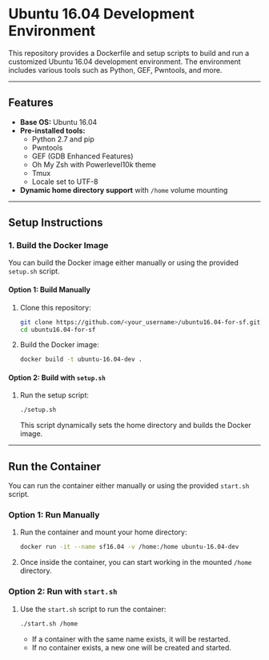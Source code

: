 # Ubuntu 16.04 Development Environment

This repository provides a Dockerfile and setup scripts to build and run a customized Ubuntu 16.04 development environment. The environment includes various tools such as Python, GEF, Pwntools, and more.

---

## Features
- **Base OS:** Ubuntu 16.04
- **Pre-installed tools:**
  - Python 2.7 and pip
  - Pwntools
  - GEF (GDB Enhanced Features)
  - Oh My Zsh with Powerlevel10k theme
  - Tmux
  - Locale set to UTF-8
- **Dynamic home directory support** with `/home` volume mounting

---

## Setup Instructions

### 1. **Build the Docker Image**
You can build the Docker image either manually or using the provided `setup.sh` script.

#### **Option 1: Build Manually**
1. Clone this repository:
   ```bash
   git clone https://github.com/<your_username>/ubuntu16.04-for-sf.git
   cd ubuntu16.04-for-sf
   ```

2. Build the Docker image:
   ```bash
   docker build -t ubuntu-16.04-dev .
   ```

#### **Option 2: Build with `setup.sh`**
1. Run the setup script:
   ```bash
   ./setup.sh
   ```
   This script dynamically sets the home directory and builds the Docker image.

---

## Run the Container
You can run the container either manually or using the provided `start.sh` script.

### **Option 1: Run Manually**
1. Run the container and mount your home directory:
   ```bash
   docker run -it --name sf16.04 -v /home:/home ubuntu-16.04-dev
   ```

2. Once inside the container, you can start working in the mounted `/home` directory.

### **Option 2: Run with `start.sh`**
1. Use the `start.sh` script to run the container:
   ```bash
   ./start.sh /home
   ```

   - If a container with the same name exists, it will be restarted.
   - If no container exists, a new one will be created and started.
